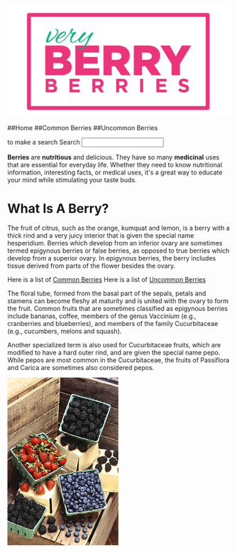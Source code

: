 ![Logo](very-berry-berries-logo.jpg)

##Home
##Common Berries
##Uncommon Berries

to make a search 
<label>Search</label>
<input type="search">

**Berries** are **nutritious** and delicious. They have so many **medicinal** uses that are essential for everyday life. Whether they need to know nutritional information, interesting facts, or medical uses, it's a great way to educate your mind while stimulating your taste buds.


# What Is A Berry?

The fruit of citrus, such as the orange, kumquat and lemon, is a berry with a thick rind and a very juicy interior that is given the special name hesperidium.
Berries which develop from an inferior ovary are sometimes termed epigynous berries or false berries, as opposed to true berries which develop from a superior ovary. In epigynous berries, the berry includes tissue derived from parts of the flower besides the ovary. 

Here is a list of [Common Berries](CommonBerries)
Here is a list of [Uncommon Berries](UncommonBerries)


The floral tube, formed from the basal part of the sepals, petals and stamens can become fleshy at maturity and is united with the ovary to form the fruit. Common fruits that are sometimes classified as epigynous berries include bananas, coffee, members of the genus Vaccinium (e.g., cranberries and blueberries), and members of the family Cucurbitaceae (e.g., cucumbers, melons and squash).

Another specialized term is also used for Cucurbitaceae fruits, which are modified to have a hard outer rind, and are given the special name pepo. While pepos are most common in the Cucurbitaceae, the fruits of Passiflora and Carica are sometimes also considered pepos.

![Berries](berry-1.jpg)

